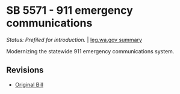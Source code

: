 # SB 5571 - 911 emergency communications
*Status: Prefiled for introduction.* | [leg.wa.gov summary](https://app.leg.wa.gov/billsummary?BillNumber=5571&Year=2021)

Modernizing the statewide 911 emergency communications system.

## Revisions
* [Original Bill](1/)